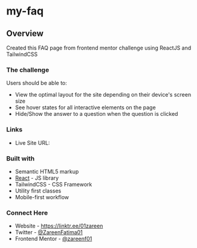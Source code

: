 # my-faq
## Overview

Created this FAQ page from frontend mentor challenge using ReactJS and TailwindCSS

### The challenge

Users should be able to:

- View the optimal layout for the site depending on their device's screen size
- See hover states for all interactive elements on the page
- Hide/Show the answer to a question when the question is clicked


### Links

- Live Site URL: 

### Built with

- Semantic HTML5 markup
- [React](https://react.dev/) - JS library
- TailwindCSS - CSS Framework
- Utility first classes
- Mobile-first workflow

### Connect Here

- Website - https://linktr.ee/01zareen
- Twitter - [@ZareenFatima01](https://twitter.com/ZareenFatima01)
- Frontend Mentor - [@zareenf01](https://www.frontendmentor.io/profile/zareenf01)
